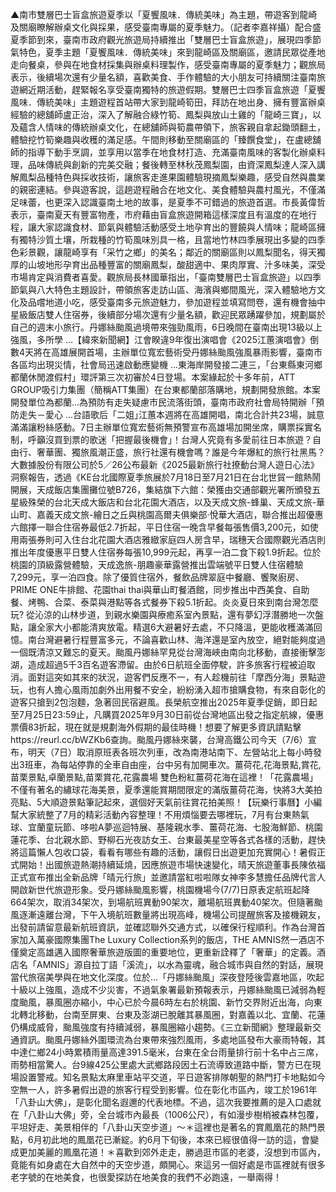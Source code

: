 ▲南市雙層巴士盲盒旅遊夏季以「夏饗風味．傳統美味」為主題，帶遊客到龍崎及關廟瞭解辦桌文化與採果，感受臺南專屬的夏季魅力。（記者李嘉祥攝）配合盛夏季節到來，臺南市政府觀光旅遊局持續推出「雙層巴士盲盒旅遊」，展現四季節氣特色，夏季主題「夏饗風味．傳統美味」來到龍崎區及關廟區，邀請民眾從產地走向餐桌，參與在地食材採集與辦桌料理製作，感受臺南專屬的夏季魅力；觀旅局表示，後續場次還有少量名額，喜歡美食、手作體驗的大小朋友可持續關注臺南旅遊網近期活動，趕緊報名享受臺南獨特的旅遊假期。雙層巴士四季盲盒旅遊「夏饗風味．傳統美味」主題遊程首站帶大家到龍崎筍田，拜訪在地出身、擁有豐富辦桌經驗的總舖師盧正治，深入了解融合綠竹筍、鳳梨與放山土雞的「龍崎三寶」，以及蘊含人情味的傳統辦桌文化，在總舖師與筍農帶領下，旅客親自拿起鋤頭翻土，體驗挖竹筍樂趣與收穫的滿足感。午間則移動至關廟區的「臻饌食堂」，在盧總舖師的指導下動手烹調，並享用以當季在地食材打造、充滿臺南風味的客製化辦桌料理，品味傳統與創新的完美交融；餐後轉至林秋茂鳳梨園，由資深鳳梨達人深入講解鳳梨品種特色與採收技術，讓旅客走進果園體驗現摘鳳梨樂趣，感受自然與農業的親密連結。參與遊客說，這趟遊程融合在地文化、美食體驗與農村風光，不僅滿足味蕾，也更深入認識臺南土地的故事，是夏季不可錯過的旅遊首選。市長黃偉哲表示，臺南夏天有豐富物產，市府藉由盲盒旅遊開箱這樣深度且有溫度的在地行程，讓大家認識食材、節氣與體驗活動感受土地孕育出的豐饒與人情味；龍崎區擁有獨特沙質土壤，所栽種的竹筍風味別具一格，且當地竹林四季展現出多變的四季色彩景觀，讓龍崎享有「采竹之鄉」的美名；鄰近的關廟區則以鳳梨聞名，得天獨厚的山坡地形孕育出品種豐富的關廟鳳梨，酸甜適中、果肉厚實、汁多味美，深受市場肯定與消費者喜愛。觀旅局長林國華指出，「臺南雙層巴士盲盒旅遊」以四季節氣與八大特色主題設計，帶領旅客走訪山區、海濱與鄉間風光，深入體驗地方文化及品嚐地道小吃，感受臺南多元旅遊魅力，參加遊程並填寫問卷，還有機會抽中星級飯店雙人住宿券，後續部分場次還有少量名額，歡迎民眾踴躍參加，規劃屬於自己的週末小旅行。丹娜絲颱風過境帶來強勁風雨，6日晚間在臺南出現13級以上強風，多所學 ...【緯來新聞網】江會睽違9年復出演唱會《2025江蕙演唱會》倒數4天將在高雄展開首場，主辦單位寬宏藝術受丹娜絲颱風強風暴雨影響，臺南市各區均出現災情，社會局迅速啟動應變機 ...東海岸開發接二連三，「台東縣東河鄉都蘭休閒渡假村」環評第三次初審於4日登場。本案緣起於十多年前，ATT GROUP吸引力集團（簡稱ATT集團）在台東都蘭部落購地，規劃開發旅館。本案開發單位為都蘭...為預防有走失疑慮市民流落街頭，臺南市政府社會局特開辦「預防走失－愛心 ...台語歌后「二姐｣江蕙本週將在高雄開唱，南北合計共23場，誠意滿滿讓粉絲感動。7日主辦單位寬宏藝術無預警宣布高雄場加開坐席，購票採實名制，呼籲沒買到票的歌迷「把握最後機會｣！台灣人究竟有多愛前往日本旅遊？自由行、奢華團、獨旅風潮正盛，旅行社還有機會嗎？誰是今年爆紅的旅行社黑馬？大數據股份有限公司於5／26公布最新《2025最新旅行社撩動台灣人遊日心法》洞察報告，透過《KE台北國際夏季旅展於7月18日至7月21日在台北世貿一館熱鬧開展，天成飯店集團攤位號B726，集結旗下六館：榮獲由交通部觀光署所頒發五星級殊榮的台北天成大飯店和台北花園大酒店，以及天成文旅-蜂巢、天成文旅-華山町、嘉義天成文旅-繪日之丘與桃園高爾夫俱樂部‧悅華大酒店，聯合推出超優惠六館擇一聯合住宿券最低2.7折起，平日住宿一晚含早餐每張售價3,200元，如使用兩張券則可入住台北花園大酒店雅緻家庭四人房含早，瑞穗天合國際觀光酒店則推出年度優惠平日雙人住宿券每張10,999元起，再享一泊二食下殺1.9折起。位於桃園的頂級露營體驗，天成逸旅-朋趣豪華露營推出雲端號平日雙人住宿體驗7,299元，享一泊四食。除了優質住宿外，餐飲品牌翠庭中餐廳、饗聚廚房、PRIME ONE牛排館、花園thai thai與華山町餐酒館，同步推出中西美食、自助餐、烤鴨、合菜、泰菜與港點等各式餐券下殺5.1折起。炎炎夏日來到南台灣怎麼玩? 從沁涼的山林步道，到親水樂園與療癒系室內景點，還有夢幻浮潛勝地一次盤點，讓全家大小都能清爽放電。精選6大避暑好去處，不只降溫，更能收穫滿滿回憶。南台灣避暑行程豐富多元，不論喜歡山林、海洋還是室內放空，絕對能夠度過一個既清涼又難忘的夏天。颱風丹娜絲罕見從台灣海峽由南向北移動，直接衝擊澎湖，造成超過5千3百名遊客滯留。由於6日航班全面停駛，許多旅客行程被迫取消。面對這突如其來的狀況，遊客們反應不一，有人趁機前往「摩西分海」景點遊玩，也有人擔心風雨加劇外出用餐不安全，紛紛湧入超市搶購食物，有來自彰化的遊客只搶到2包泡麵，急著回民宿避風。長榮航空推出2025年夏季促銷，即日起至7月25日23:59止，凡購買2025年9月30日前從台灣地區出發之指定航線，優惠票價83折起，現在就是規劃海外假期的最佳時機！想要了解更多資訊請點擊https://reurl.cc/bWZKb6查詢。颱風丹娜絲來襲，台灣高鐵公司今天（7/6）宣布，明天（7日）取消原班表各班次列車，改為南港站南下、左營站北上每小時發出3班車，為每站停靠的全車自由座，台中另有加開車次。薑荷花,花海景點,賞花,苗栗景點,卓蘭景點,苗栗賞花,花露農場 雙色粉紅薑荷花海在這裡！「花露農場」不僅有著名的繡球花海美景，夏季還能賞期間限定的滿版薑荷花海，快將3大美拍亮點、5大順遊景點筆記起來，選個好天氣前往賞花拍美照！【玩樂行事曆】小編幫大家統整了7月的精彩活動內容整理！不用煩惱要去哪裡玩，7月有台東熱氣球、宜蘭童玩節、哆啦A夢巡迴特展、基隆親水季、薑荷花海、七股海鮮節、桃園蓮花季、台北親水節、野柳石光夜訪女王、台東最美星空等各式各樣的活動，趕快將這篇懶人包收口袋，看看有哪些有趣的活動，讓假日出遊更加充實開心！暑假正式開始！出國旅遊熱潮持續延燒，因應旅遊市場快速變化，晴天旅遊董事長陳依福正式宣布推出全新品牌「晴元行旅」並邀請當紅啦啦隊女神李多慧擔任品牌代言人開啟新世代旅遊形象。受丹娜絲颱風影響，桃園機場今(7/7)日原表定航班起降664架次，取消34架次，到場航班異動90架次，離場航班異動40架次。但隨著颱風逐漸遠離台灣，下午入境航班數量將出現高峰，機場公司提醒旅客及接機親友，出發前請留意最新航班資訊，並確認聯外交通方式，以確保行程順利。作為台灣首家加入萬豪國際集團The Luxury Collection系列的飯店，THE AMNIS然一酒店不僅奠定高雄邁入國際奢華旅遊版圖的重要地位，更重新詮釋了「奢華」的定義。酒店名「AMNIS」源自拉丁語「溪流」，以水為靈魂，融合城市與自然的對話，展現當代旅宿美學與在地文化深度。位於...「丹娜絲颱風」深夜登陸後雲嘉地區，吹起十級以上強風，造成不少災害，不過氣象署最新預報表示，丹娜絲颱風已減弱為輕度颱風，暴風圈亦縮小，中心已於今晨6時左右於桃園、新竹交界附近出海，向東北轉北移動，台南至屏東、台東及澎湖已脫離其暴風圈，對嘉義以北、宜蘭、花蓮仍構成威脅，颱風強度有持續減弱，暴風圈縮小趨勢。《三立新聞網》整理最新交通資訊。颱風丹娜絲外圍環流為台東帶來強烈風雨，多處地區發布大豪雨特報，其中達仁鄉24小時累積雨量高達391.5毫米，台東在全台雨量排行前十名中占三席，雨勢相當驚人。台9線425公里處大武鄉路段因土石流導致道路中斷，警方已在現場設置警戒。知名景點太麻里車站平交道，平日遊客排隊朝聖的熱門打卡地點如今空無一人，許多暑假出遊的旅客行程受到影響。位在彰化市區內，竣工於1961年「八卦山大佛」，是彰化聞名遐邇的代表地標。不過，這次我要推薦的是入口處就在「八卦山大佛」旁，全台城市內最長（1006公尺），有如漫步樹梢被森林包覆，平坦好走、美景相伴的「八卦山天空步道」～＊這裡也是著名的賞鳳凰花的熱門景點，6月初此地的鳳凰花已漸綻。約6月下旬後，本來已經很值得一訪的這，會變成更加美麗的鳳凰花道！＊喜歡到郊外走走，勝過逛市區的老婆，沒想到市區內，竟能有如身處在大自然中的天空步道，頗開心。來這另一個好處是市區裡就有很多老字號的在地美食，也很愛探訪在地美食的我們不必跑遠，一舉兩得！